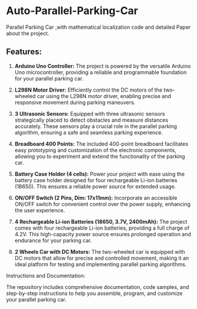 # Auto-Parallel-Parking-Car
 Parallel Parking Car ,with mathematical localization code and detailed Paper about the project.

## Features:

1. **Arduino Uno Controller:** The project is powered by the versatile Arduino Uno microcontroller, providing a reliable and programmable foundation for your parallel parking car.

2. **L298N Motor Driver:** Efficiently control the DC motors of the two-wheeled car using the L298N motor driver, enabling precise and responsive movement during parking maneuvers.

3. **3 Ultrasonic Sensors:** Equipped with three ultrasonic sensors strategically placed to detect obstacles and measure distances accurately. These sensors play a crucial role in the parallel parking algorithm, ensuring a safe and seamless parking experience.

4. **Breadboard 400 Points:** The included 400-point breadboard facilitates easy prototyping and customization of the electronic components, allowing you to experiment and extend the functionality of the parking car.

5. **Battery Case Holder (4 cells):** Power your project with ease using the battery case holder designed for four rechargeable Li-ion batteries (18650). This ensures a reliable power source for extended usage.

6. **ON/OFF Switch (2 Pins, Dim: 17x11mm):** Incorporate an accessible ON/OFF switch for convenient control over the power supply, enhancing the user experience.

7. **4 Rechargeable Li-ion Batteries (18650, 3.7V, 2400mAh):** The project comes with four rechargeable Li-ion batteries, providing a full charge of 4.2V. This high-capacity power source ensures prolonged operation and endurance for your parking car.

8. **2 Wheels Car with DC Motors:** The two-wheeled car is equipped with DC motors that allow for precise and controlled movement, making it an ideal platform for testing and implementing parallel parking algorithms.

Instructions and Documentation:

The repository includes comprehensive documentation, code samples, and step-by-step instructions to help you assemble, program, and customize your parallel parking car.


